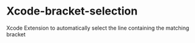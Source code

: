 # Xcode-bracket-selection
Xcode Extension to automatically select the line containing the matching bracket
